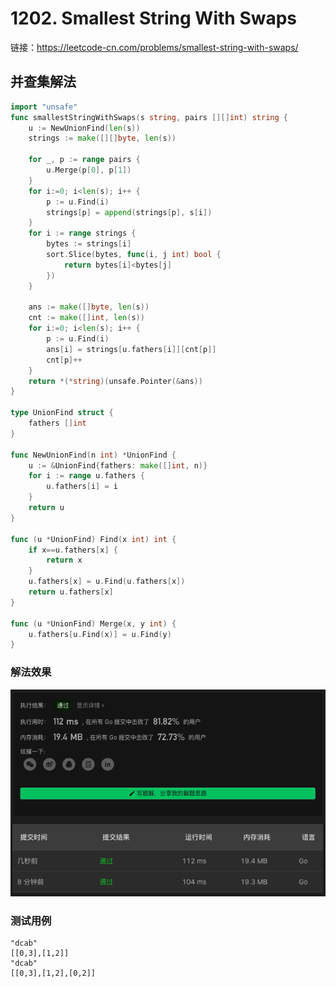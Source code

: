 # 1202. Smallest String With Swaps

链接：https://leetcode-cn.com/problems/smallest-string-with-swaps/

## 并查集解法

```go
import "unsafe"
func smallestStringWithSwaps(s string, pairs [][]int) string {
    u := NewUnionFind(len(s))
    strings := make([][]byte, len(s))

    for _, p := range pairs {
        u.Merge(p[0], p[1])
    }
    for i:=0; i<len(s); i++ {
        p := u.Find(i)
        strings[p] = append(strings[p], s[i])
    }
    for i := range strings {
        bytes := strings[i]
        sort.Slice(bytes, func(i, j int) bool {
            return bytes[i]<bytes[j]
        })
    }

    ans := make([]byte, len(s))
    cnt := make([]int, len(s))
    for i:=0; i<len(s); i++ {
        p := u.Find(i)
        ans[i] = strings[u.fathers[i]][cnt[p]]
        cnt[p]++
    }
    return *(*string)(unsafe.Pointer(&ans))
}

type UnionFind struct {
    fathers []int
}

func NewUnionFind(n int) *UnionFind {
    u := &UnionFind{fathers: make([]int, n)}
    for i := range u.fathers {
        u.fathers[i] = i
    }
    return u
}

func (u *UnionFind) Find(x int) int {
    if x==u.fathers[x] {
        return x
    }
    u.fathers[x] = u.Find(u.fathers[x])
    return u.fathers[x]
}

func (u *UnionFind) Merge(x, y int) {
    u.fathers[u.Find(x)] = u.Find(y)
}
```

### 解法效果

![1202_smallest_string_with_swaps](./img/1202_smallest_string_with_swaps.png)

### 测试用例

```
"dcab"
[[0,3],[1,2]]
"dcab"
[[0,3],[1,2],[0,2]]
```

